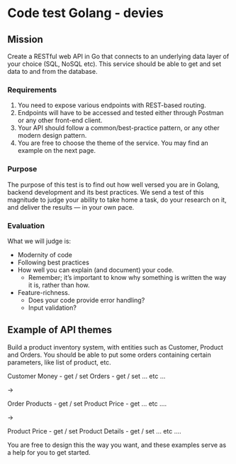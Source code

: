 # Code test Golang - devies

## Mission

Create a RESTful web API in Go that connects to an underlying data layer of your choice (SQL, NoSQL etc).
This service should be able to get and set data to and from the database.

### Requirements

1. You need to expose various endpoints with REST-based routing.
2. Endpoints will have to be accessed and tested either through Postman or any other front-end client.
3. Your API should follow a common/best-practice pattern, or any other modern design pattern.
4. You are free to choose the theme of the service. You may find an example on the next page.

### Purpose

The purpose of this test is to find out how well versed you are in Golang, backend development and its best practices. We send a test of this magnitude to judge your ability to take home a task, do your research on it, and deliver the results — in your own pace.

### Evaluation

What we will judge is:

- Modernity of code
- Following best practices
- How well you can explain (and document) your code.
  - Remember; it’s important to know why something is written the way it is, rather than how.
- Feature-richness.
  - Does your code provide error handling?
  - Input validation?

## Example of API themes

Build a product inventory system, with entities such as Customer, Product and
Orders. You should be able to put some orders containing certain parameters, like
list of product, etc.

Customer
Money - get / set
Orders - get / set
... etc ...

->

Order
Products - get / set
Product Price - get
... etc ....

->

Product
Price - get / set
Product Details - get / set
... etc ....

You are free to design this the way you want, and these examples serve as a help
for you to get started.
